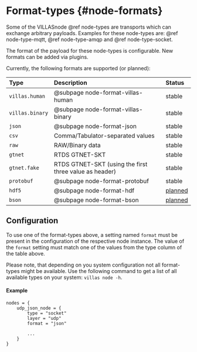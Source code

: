 # Format-types {#node-formats}

Some of the VILLASnode @ref node-types are transports which can exchange arbitrary payloads.
Examples for these node-types are: @ref node-type-mqtt, @ref node-type-amqp and @ref node-type-socket.

The format of the payload for these node-types is configurable.
New formats can be added via plugins.

Currently, the following formats are supported (or planned):

| Type             | Description                                      | Status |
| :--              | :--                                              | :--    |
| `villas.human`   | @subpage node-format-villas-human                | stable |
| `villas.binary`  | @subpage node-format-villas-binary               | stable |
| `json`           | @subpage node-format-json                        | stable |
| `csv`            | Comma/Tabulator-separated values                 | stable |
| `raw`            | RAW/Binary data                                  | stable |
| `gtnet`          | RTDS GTNET-SKT                                   | stable |
| `gtnet.fake`     | RTDS GTNET-SKT (using the first three value as header) | stable |
| `protobuf`       | @subpage node-format-protobuf                    | stable |
| `hdf5`           | @subpage node-format-hdf                         | [planned](https://git.rwth-aachen.de/acs/public/villas/VILLASnode/tree/format-h5pt) |
| `bson`           | @subpage node-format-bson                        | [planned](https://git.rwth-aachen.de/acs/public/villas/VILLASnode/tree/format-bson) |

## Configuration

To use one of the format-types above, a setting named `format` must be present in the configuration of the respective node instance.
The value of the `format` setting must match one of the values from the type column of the table above.

Please note, that depending on you system configuration not all format-types might be available.
Use the following command to get a list of all available types on your system: `villas node -h`.

#### Example

```
nodes = {
    udp_json_node = {
        type = "socket"
        layer = "udp"
        format = "json"
        
        ...
    }
}
```